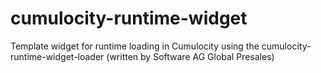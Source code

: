 # cumulocity-runtime-widget
Template widget for runtime loading in Cumulocity using the cumulocity-runtime-widget-loader (written by Software AG Global Presales)
